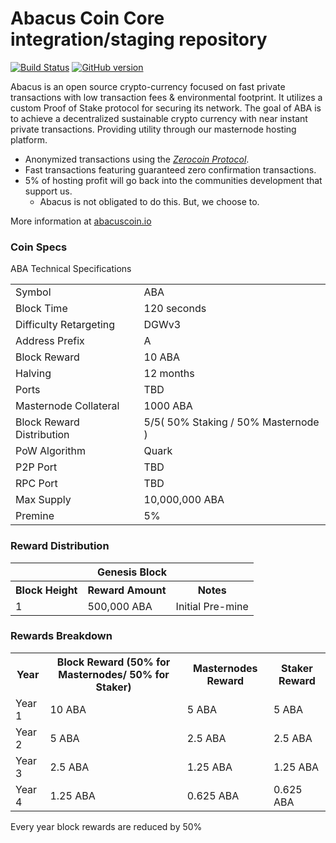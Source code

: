 Abacus Coin Core integration/staging repository
=====================================

[![Build Status](https://travis-ci.org/PIVX-Project/PIVX.svg?branch=master)](https://travis-ci.org/PIVX-Project/PIVX) [![GitHub version](https://badge.fury.io/gh/PIVX-Project%2FPIVX.svg)](https://badge.fury.io/gh/PIVX-Project%2FPIVX)

Abacus is an open source crypto-currency focused on fast private transactions with low transaction fees & environmental footprint.  It utilizes a custom Proof of Stake protocol for securing its network. The goal of ABA is to achieve a decentralized sustainable crypto currency with near instant private transactions. Providing utility through our masternode hosting platform.
- Anonymized transactions using the [_Zerocoin Protocol_](http://www.pivx.org/zpiv).
- Fast transactions featuring guaranteed zero confirmation transactions.
- 5% of hosting profit will go back into the communities development that support us. 
  - Abacus is not obligated to do this. But, we choose to. 

More information at [abacuscoin.io](http://www.abacuscoin.io) 

### Coin Specs

ABA Technical Specifications
<table>
<tr><td>Symbol</td><td>ABA</td></tr>
<tr><td>Block Time</td><td>120 seconds</td></tr>
<tr><td>Difficulty Retargeting</td><td>DGWv3</td></tr>
<tr><td>Address Prefix</td><td>A</td></tr>
<tr><td>Block Reward</td><td>10 ABA</td></tr>
<tr><td>Halving</td><td>12 months</td></tr>
<tr><td>Ports</td><td>TBD</td></tr>
<tr><td>Masternode Collateral</td><td>1000 ABA</td></tr>
<tr><td>Block Reward Distribution</td><td> 5/5( 50% Staking / 50% Masternode )</td></tr>
<tr><td>PoW Algorithm</td><td>Quark</td></tr>
<tr><td>P2P Port</td><td>TBD</td></tr>
<tr><td>RPC Port</td><td>TBD</td></tr>
<tr><td>Max Supply</td><td>10,000,000 ABA</td></tr>
<tr><td>Premine</td><td>5%</td></tr>
</table> 

### Reward Distribution

<table>
<th colspan=4>Genesis Block</th>
<tr><th>Block Height</th><th>Reward Amount</th><th>Notes</th></tr>
<tr><td>1</td><td>500,000 ABA</td><td>Initial Pre-mine <a href="#"></a></td></tr>
</table>

### Rewards Breakdown

<table>
<th>Year</th><th>Block Reward (50% for Masternodes/ 50% for Staker)</th><th>Masternodes Reward</th><th>Staker Reward</th>
<tr><td>Year 1</td><td>10 ABA</td><td>5 ABA</td><td>5 ABA</td></tr>
<tr><td>Year 2</td><td>5 ABA</td><td>2.5 ABA</td><td>2.5 ABA</td></tr>
<tr><td>Year 3</td><td>2.5 ABA</td><td>1.25 ABA</td><td>1.25 ABA</td></tr>
<tr><td>Year 4</td><td>1.25 ABA</td><td>0.625 ABA</td><td>0.625 ABA</td></tr>
</table>
Every year block rewards are reduced by 50%
